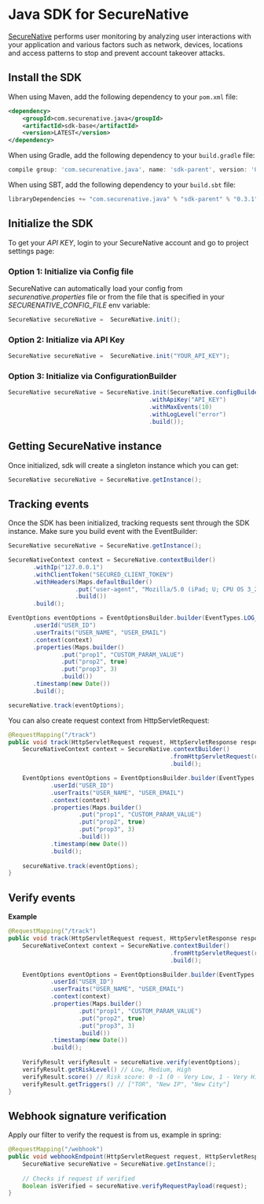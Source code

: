 # Java SDK for SecureNative

[SecureNative](https://www.securenative.com/) performs user monitoring by analyzing user interactions with your application and various factors such as network, devices, locations and access patterns to stop and prevent account takeover attacks.

## Install the SDK

When using Maven, add the following dependency to your `pom.xml` file:
```xml
<dependency>
    <groupId>com.securenative.java</groupId>
    <artifactId>sdk-base</artifactId>
    <version>LATEST</version>
</dependency>
```

When using Gradle, add the following dependency to your `build.gradle` file:
```gradle
compile group: 'com.securenative.java', name: 'sdk-parent', version: '0.3.1', ext: 'pom'
```

When using SBT, add the following dependency to your `build.sbt` file:
```sbt
libraryDependencies += "com.securenative.java" % "sdk-parent" % "0.3.1" pomOnly()
```

## Initialize the SDK

To get your *API KEY*, login to your SecureNative account and go to project settings page:

### Option 1: Initialize via Config file
SecureNative can automatically load your config from *securenative.properties* file or from the file that is specified in your *SECURENATIVE_CONFIG_FILE* env variable:

```java
SecureNative secureNative =  SecureNative.init();
```
### Option 2: Initialize via API Key

```java
SecureNative secureNative =  SecureNative.init("YOUR_API_KEY");
```

### Option 3: Initialize via ConfigurationBuilder
```java
SecureNative secureNative = SecureNative.init(SecureNative.configBuilder()
                                        .withApiKey("API_KEY")
                                        .withMaxEvents(10)
                                        .withLogLevel("error")
                                        .build()); 
```

## Getting SecureNative instance
Once initialized, sdk will create a singleton instance which you can get: 
```java
SecureNative secureNative = SecureNative.getInstance();
```

## Tracking events

Once the SDK has been initialized, tracking requests sent through the SDK
instance. Make sure you build event with the EventBuilder:

 ```java
SecureNative secureNative = SecureNative.getInstance();

SecureNativeContext context = SecureNative.contextBuilder()
        .withIp("127.0.0.1")
        .withClientToken("SECURED_CLIENT_TOKEN")
        .withHeaders(Maps.defaultBuilder()
                    .put("user-agent", "Mozilla/5.0 (iPad; U; CPU OS 3_2_1 like Mac OS X; en-us) AppleWebKit/531.21.10 (KHTML, like Gecko) Mobile/7B405")
                    .build())
        .build();

EventOptions eventOptions = EventOptionsBuilder.builder(EventTypes.LOG_IN)
        .userId("USER_ID")
        .userTraits("USER_NAME", "USER_EMAIL")
        .context(context)
        .properties(Maps.builder()
                .put("prop1", "CUSTOM_PARAM_VALUE")
                .put("prop2", true)
                .put("prop3", 3)
                .build())
        .timestamp(new Date())
        .build();

secureNative.track(eventOptions);
 ```

You can also create request context from HttpServletRequest:

```java
@RequestMapping("/track")
public void track(HttpServletRequest request, HttpServletResponse response) {
    SecureNativeContext context = SecureNative.contextBuilder()
                                              .fromHttpServletRequest(request)
                                              .build();

    EventOptions eventOptions = EventOptionsBuilder.builder(EventTypes.LOG_IN)
            .userId("USER_ID")
            .userTraits("USER_NAME", "USER_EMAIL")
            .context(context)
            .properties(Maps.builder()
                    .put("prop1", "CUSTOM_PARAM_VALUE")
                    .put("prop2", true)
                    .put("prop3", 3)
                    .build())
            .timestamp(new Date())
            .build();
    
    secureNative.track(eventOptions);
}
```

## Verify events

**Example**

```java
@RequestMapping("/track")
public void track(HttpServletRequest request, HttpServletResponse response) {
    SecureNativeContext context = SecureNative.contextBuilder()
                                              .fromHttpServletRequest(request)
                                              .build();

    EventOptions eventOptions = EventOptionsBuilder.builder(EventTypes.LOG_IN)
            .userId("USER_ID")
            .userTraits("USER_NAME", "USER_EMAIL")
            .context(context)
            .properties(Maps.builder()
                    .put("prop1", "CUSTOM_PARAM_VALUE")
                    .put("prop2", true)
                    .put("prop3", 3)
                    .build())
            .timestamp(new Date())
            .build();
    
    VerifyResult verifyResult = secureNative.verify(eventOptions);
    verifyResult.getRiskLevel() // Low, Medium, High
    verifyResult.score() // Risk score: 0 -1 (0 - Very Low, 1 - Very High)
    verifyResult.getTriggers() // ["TOR", "New IP", "New City"]
}
```

## Webhook signature verification

Apply our filter to verify the request is from us, example in spring:

```java
@RequestMapping("/webhook")
public void webhookEndpoint(HttpServletRequest request, HttpServletResponse response) {
    SecureNative secureNative = SecureNative.getInstance();
    
    // Checks if request if verified
    Boolean isVerified = secureNative.verifyRequestPayload(request);
}
 ```